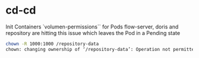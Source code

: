 # cd-cd

Init Containers `volumen-permissions`` for Pods flow-server, doris and repository are hitting this issue which leaves the Pod in a Pending state

```bash
chown -R 1000:1000 /repository-data
chown: changing ownership of ‘/repository-data’: Operation not permitted
```
